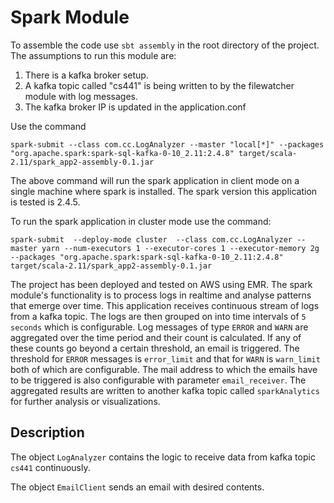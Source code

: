 # Spark Module
To assemble the code use ```sbt assembly``` in the root directory of the project. The assumptions to run this module are:
1) There is a kafka broker setup.
2) A kafka topic called "cs441" is being written to by the filewatcher module with log messages.
3) The kafka broker IP is updated in the application.conf

Use the command 
```
spark-submit --class com.cc.LogAnalyzer --master "local[*]" --packages "org.apache.spark:spark-sql-kafka-0-10_2.11:2.4.8" target/scala-2.11/spark_app2-assembly-0.1.jar
```
The above command will run the spark application in client mode on a single machine where spark is installed. The spark version this application is tested is 2.4.5.

To run the spark application in cluster mode use the command:
```
spark-submit  --deploy-mode cluster  --class com.cc.LogAnalyzer --master yarn --num-executors 1 --executor-cores 1 --executor-memory 2g  --packages "org.apache.spark:spark-sql-kafka-0-10_2.11:2.4.8" target/scala-2.11/spark_app2-assembly-0.1.jar
```


The project has been deployed and tested on AWS using EMR. 
The spark module's functionality is to process logs in realtime and analyse patterns that emerge over time. This application receives continuous stream of logs from a kafka topic. The logs are then grouped on into time intervals of ```5 seconds``` which is configurable. Log messages of type ```ERROR``` and ```WARN``` are aggregated over the time period and their count is calculated. If any of these counts go beyond a certain threshold, an email is triggered. The threshold for ```ERROR``` messages is ```error_limit``` and that for ```WARN``` is ```warn_limit``` both of which are configurable. The mail address to which the emails have to be triggered is also configurable with parameter ```email_receiver```. The aggregated results are written to another kafka topic called ```sparkAnalytics``` for further analysis or visualizations.

## Description
The object ```LogAnalyzer``` contains the logic to receive data from kafka topic ```cs441``` continuously.

The object ```EmailClient``` sends an email with desired contents.